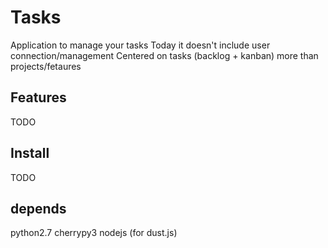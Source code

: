 # Tasks

Application to manage your tasks
Today it doesn't include user connection/management
Centered on tasks (backlog + kanban) more than projects/fetaures

## Features

TODO

## Install

TODO

## depends

python2.7
cherrypy3
nodejs (for dust.js)

